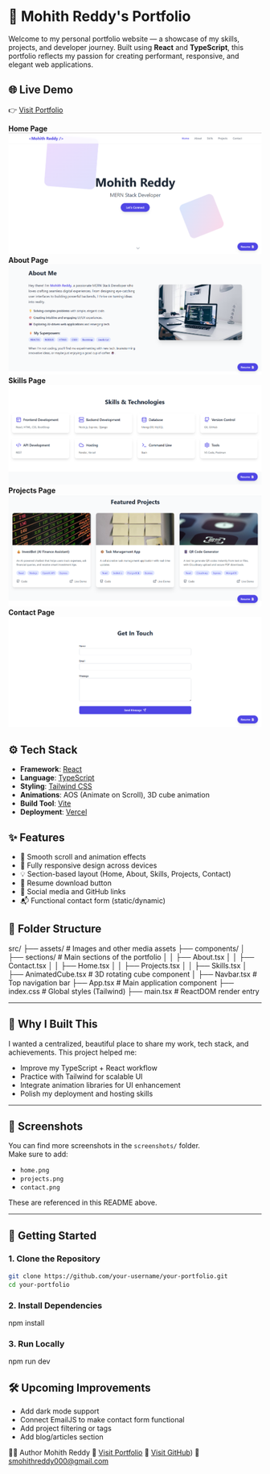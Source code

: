 # 💼 Mohith Reddy's Portfolio

Welcome to my personal portfolio website — a showcase of my skills, projects, and developer journey. Built using **React** and **TypeScript**, this portfolio reflects my passion for creating performant, responsive, and elegant web applications.

## 🌐 Live Demo

👉 [Visit Portfolio](https://portfolio-mohith-reddys-projects-d7edca38.vercel.app)

**Home Page**
![Home Page](./screenshots/home.png)
**About Page**
![About Page](./screenshots/about.png)
**Skills Page**
![Skills Page](./screenshots/skills.png)
**Projects Page**
![Projects Page](./screenshots/project.png)
**Contact Page**
![Contact Page](./screenshots/contact.png)

## ⚙️ Tech Stack

- **Framework**: [React](https://reactjs.org/)
- **Language**: [TypeScript](https://www.typescriptlang.org/)
- **Styling**: [Tailwind CSS](https://tailwindcss.com/)
- **Animations**: AOS (Animate on Scroll), 3D cube animation
- **Build Tool**: [Vite](https://vitejs.dev/)
- **Deployment**: [Vercel](https://vercel.com/)

## ✨ Features

- 🚀 Smooth scroll and animation effects
- 📱 Fully responsive design across devices
- 💡 Section-based layout (Home, About, Skills, Projects, Contact)
- 📄 Resume download button
- 🔗 Social media and GitHub links
- 📬 Functional contact form (static/dynamic)

## 📂 Folder Structure

src/
├── assets/ # Images and other media assets
├── components/
│ ├── sections/ # Main sections of the portfolio
│ │ ├── About.tsx
│ │ ├── Contact.tsx
│ │ ├── Home.tsx
│ │ ├── Projects.tsx
│ │ ├── Skills.tsx
│ ├── AnimatedCube.tsx # 3D rotating cube component
│ ├── Navbar.tsx # Top navigation bar
├── App.tsx # Main application component
├── index.css # Global styles (Tailwind)
├── main.tsx # ReactDOM render entry


---

## 🧠 Why I Built This

I wanted a centralized, beautiful place to share my work, tech stack, and achievements. This project helped me:

- Improve my TypeScript + React workflow
- Practice with Tailwind for scalable UI
- Integrate animation libraries for UI enhancement
- Polish my deployment and hosting skills

---

## 📸 Screenshots

You can find more screenshots in the `screenshots/` folder.  
Make sure to add:

- `home.png`
- `projects.png`
- `contact.png`

These are referenced in this README above.

---

## 🚀 Getting Started

### 1. Clone the Repository

```bash
git clone https://github.com/your-username/your-portfolio.git
cd your-portfolio
```

### 2. Install Dependencies

npm install

### 3. Run Locally

npm run dev

## 🛠 Upcoming Improvements
- Add dark mode support
- Connect EmailJS to make contact form functional
- Add project filtering or tags
- Add blog/articles section

🙋‍♂️ Author
Mohith Reddy
🔗 [Visit Portfolio](https://portfolio-mohith-reddys-projects-d7edca38.vercel.app)
🐙 [Visit GitHub](https://github.com/Mohith-Creator/))
📧 smohithreddy000@gmail.com


